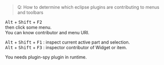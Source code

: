 
> Q: How to determine which eclipse plugins are contributing to menus and toolbars

<kbd>Alt</kbd> + <kbd>Shift</kbd> + <kbd>F2</kbd>  
then click some menu.  
You can know contributor and menu URI.  

<kbd>Alt</kbd> + <kbd>Shift</kbd> + <kbd>F1</kbd> : inspect current active part and selection.  
<kbd>Alt</kbd> + <kbd>Shift</kbd> + <kbd>F3</kbd> : inspector contributor of Widget or item.

You needs plugin-spy plugin in runtime.
